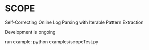 # SCOPE
Self-Correcting Online Log Parsing with Iterable Pattern Extraction

Development is ongoing

run example:
python examples/scopeTest.py
